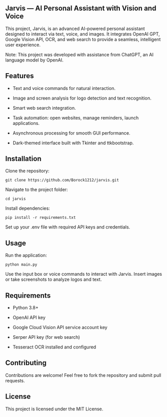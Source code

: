 ## Jarvis — AI Personal Assistant with Vision and Voice
This project, Jarvis, is an advanced AI-powered personal assistant designed to interact via text, voice, and images. It integrates OpenAI GPT, Google Vision API, OCR, and web search to provide a seamless, intelligent user experience.

Note: This project was developed with assistance from ChatGPT, an AI language model by OpenAI.

## Features
 - Text and voice commands for natural interaction.
  
 - Image and screen analysis for logo detection and text recognition.
  
 - Smart web search integration.
  
 - Task automation: open websites, manage reminders, launch applications.
  
 - Asynchronous processing for smooth GUI performance.
  
 - Dark-themed interface built with Tkinter and ttkbootstrap.

## Installation
  Clone the repository:
  ```
  git clone https://github.com/Borock1212/jarvis.git
  ```
  Navigate to the project folder:
  ```
  cd jarvis
  ```
  Install dependencies:
  
  ```
  pip install -r requirements.txt
  ```
  Set up your .env file with required API keys and credentials.


## Usage
  Run the application:
  ```
  python main.py
  ```

  Use the input box or voice commands to interact with Jarvis. Insert images or take screenshots to analyze logos and text.

## Requirements
 - Python 3.8+
  
 - OpenAI API key
  
 - Google Cloud Vision API service account key
  
 - Serper API key (for web search)
  
 - Tesseract OCR installed and configured

## Contributing
  Contributions are welcome! Feel free to fork the repository and submit pull requests.

## License
  This project is licensed under the MIT License.

